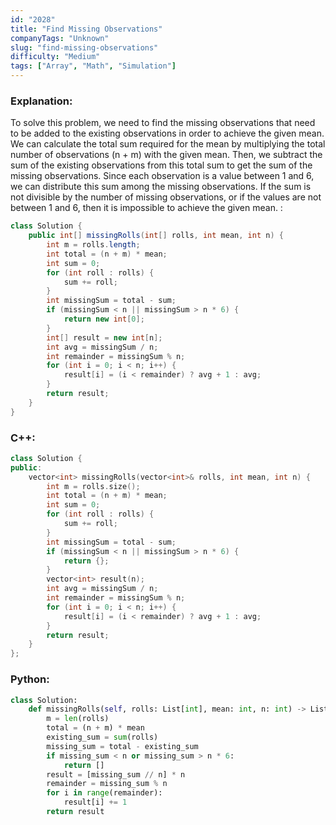 ```yaml
---
id: "2028"
title: "Find Missing Observations"
companyTags: "Unknown"
slug: "find-missing-observations"
difficulty: "Medium"
tags: ["Array", "Math", "Simulation"]
---
```


### Explanation:
To solve this problem, we need to find the missing observations that need to be added to the existing observations in order to achieve the given mean. We can calculate the total sum required for the mean by multiplying the total number of observations (n + m) with the given mean. Then, we subtract the sum of the existing observations from this total sum to get the sum of the missing observations. Since each observation is a value between 1 and 6, we can distribute this sum among the missing observations. If the sum is not divisible by the number of missing observations, or if the values are not between 1 and 6, then it is impossible to achieve the given mean.
:
```java
class Solution {
    public int[] missingRolls(int[] rolls, int mean, int n) {
        int m = rolls.length;
        int total = (n + m) * mean;
        int sum = 0;
        for (int roll : rolls) {
            sum += roll;
        }
        int missingSum = total - sum;
        if (missingSum < n || missingSum > n * 6) {
            return new int[0];
        }
        int[] result = new int[n];
        int avg = missingSum / n;
        int remainder = missingSum % n;
        for (int i = 0; i < n; i++) {
            result[i] = (i < remainder) ? avg + 1 : avg;
        }
        return result;
    }
}
```

### C++:
```cpp
class Solution {
public:
    vector<int> missingRolls(vector<int>& rolls, int mean, int n) {
        int m = rolls.size();
        int total = (n + m) * mean;
        int sum = 0;
        for (int roll : rolls) {
            sum += roll;
        }
        int missingSum = total - sum;
        if (missingSum < n || missingSum > n * 6) {
            return {};
        }
        vector<int> result(n);
        int avg = missingSum / n;
        int remainder = missingSum % n;
        for (int i = 0; i < n; i++) {
            result[i] = (i < remainder) ? avg + 1 : avg;
        }
        return result;
    }
};
```

### Python:
```python
class Solution:
    def missingRolls(self, rolls: List[int], mean: int, n: int) -> List[int]:
        m = len(rolls)
        total = (n + m) * mean
        existing_sum = sum(rolls)
        missing_sum = total - existing_sum
        if missing_sum < n or missing_sum > n * 6:
            return []
        result = [missing_sum // n] * n
        remainder = missing_sum % n
        for i in range(remainder):
            result[i] += 1
        return result
```